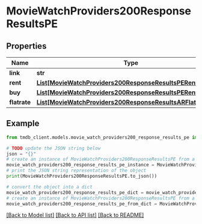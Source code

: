 # MovieWatchProviders200ResponseResultsPE


## Properties

Name | Type | Description | Notes
------------ | ------------- | ------------- | -------------
**link** | **str** |  | [optional] 
**rent** | [**List[MovieWatchProviders200ResponseResultsPERentInner]**](MovieWatchProviders200ResponseResultsPERentInner.md) |  | [optional] 
**buy** | [**List[MovieWatchProviders200ResponseResultsPERentInner]**](MovieWatchProviders200ResponseResultsPERentInner.md) |  | [optional] 
**flatrate** | [**List[MovieWatchProviders200ResponseResultsARFlatrateInner]**](MovieWatchProviders200ResponseResultsARFlatrateInner.md) |  | [optional] 

## Example

```python
from tmdb_client.models.movie_watch_providers200_response_results_pe import MovieWatchProviders200ResponseResultsPE

# TODO update the JSON string below
json = "{}"
# create an instance of MovieWatchProviders200ResponseResultsPE from a JSON string
movie_watch_providers200_response_results_pe_instance = MovieWatchProviders200ResponseResultsPE.from_json(json)
# print the JSON string representation of the object
print(MovieWatchProviders200ResponseResultsPE.to_json())

# convert the object into a dict
movie_watch_providers200_response_results_pe_dict = movie_watch_providers200_response_results_pe_instance.to_dict()
# create an instance of MovieWatchProviders200ResponseResultsPE from a dict
movie_watch_providers200_response_results_pe_from_dict = MovieWatchProviders200ResponseResultsPE.from_dict(movie_watch_providers200_response_results_pe_dict)
```
[[Back to Model list]](../README.md#documentation-for-models) [[Back to API list]](../README.md#documentation-for-api-endpoints) [[Back to README]](../README.md)


